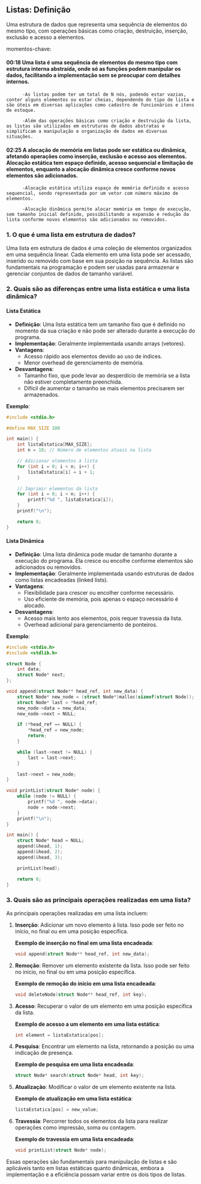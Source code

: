 ## Listas: Definição 

Uma estrutura de dados que representa uma sequência de elementos do mesmo tipo, com operações básicas como criação, destruição, inserção, exclusão e acesso a elementos.


momentos-chave:

#### 00:18 Uma lista é uma sequência de elementos do mesmo tipo com estrutura interna abstraída, onde só as funções podem manipular os dados, facilitando a implementação sem se preocupar com detalhes internos. 
          -As listas podem ter um total de N nós, podendo estar vazias, conter alguns elementos ou estar cheias, dependendo do tipo de lista e são úteis em diversas aplicações como cadastro de funcionários e itens de estoque.

          -Além das operações básicas como criação e destruição da lista, as listas são utilizadas em estruturas de dados abstratas e simplificam a manipulação e organização de dados em diversas situações.
#### 02:25 A alocação de memória em listas pode ser estática ou dinâmica, afetando operações como inserção, exclusão e acesso aos elementos. Alocação estática tem espaço definido, acesso sequencial e limitação de elementos, enquanto a alocação dinâmica cresce conforme novos elementos são adicionados.
          -Alocação estática utiliza espaço de memória definido e acesso sequencial, sendo representada por um vetor com número máximo de elementos.

          -Alocação dinâmica permite alocar memória em tempo de execução, sem tamanho inicial definido, possibilitando a expansão e redução da lista conforme novos elementos são adicionados ou removidos.

### 1. O que é uma lista em estrutura de dados?

Uma lista em estrutura de dados é uma coleção de elementos organizados em uma sequência linear. Cada elemento em uma lista pode ser acessado, inserido ou removido com base em sua posição na sequência. As listas são fundamentais na programação e podem ser usadas para armazenar e gerenciar conjuntos de dados de tamanho variável.

### 2. Quais são as diferenças entre uma lista estática e uma lista dinâmica?

#### Lista Estática

- **Definição**: Uma lista estática tem um tamanho fixo que é definido no momento da sua criação e não pode ser alterado durante a execução do programa.
- **Implementação**: Geralmente implementada usando arrays (vetores).
- **Vantagens**:
  - Acesso rápido aos elementos devido ao uso de índices.
  - Menor overhead de gerenciamento de memória.
- **Desvantagens**:
  - Tamanho fixo, que pode levar ao desperdício de memória se a lista não estiver completamente preenchida.
  - Difícil de aumentar o tamanho se mais elementos precisarem ser armazenados.

**Exemplo**:
```c
#include <stdio.h>

#define MAX_SIZE 100

int main() {
    int listaEstatica[MAX_SIZE];
    int n = 10; // Número de elementos atuais na lista

    // Adicionar elementos à lista
    for (int i = 0; i < n; i++) {
        listaEstatica[i] = i + 1;
    }

    // Imprimir elementos da lista
    for (int i = 0; i < n; i++) {
        printf("%d ", listaEstatica[i]);
    }
    printf("\n");

    return 0;
}
```

#### Lista Dinâmica

- **Definição**: Uma lista dinâmica pode mudar de tamanho durante a execução do programa. Ela cresce ou encolhe conforme elementos são adicionados ou removidos.
- **Implementação**: Geralmente implementada usando estruturas de dados como listas encadeadas (linked lists).
- **Vantagens**:
  - Flexibilidade para crescer ou encolher conforme necessário.
  - Uso eficiente de memória, pois apenas o espaço necessário é alocado.
- **Desvantagens**:
  - Acesso mais lento aos elementos, pois requer travessia da lista.
  - Overhead adicional para gerenciamento de ponteiros.

**Exemplo**:
```c
#include <stdio.h>
#include <stdlib.h>

struct Node {
    int data;
    struct Node* next;
};

void append(struct Node** head_ref, int new_data) {
    struct Node* new_node = (struct Node*)malloc(sizeof(struct Node));
    struct Node* last = *head_ref;
    new_node->data = new_data;
    new_node->next = NULL;

    if (*head_ref == NULL) {
        *head_ref = new_node;
        return;
    }

    while (last->next != NULL) {
        last = last->next;
    }

    last->next = new_node;
}

void printList(struct Node* node) {
    while (node != NULL) {
        printf("%d ", node->data);
        node = node->next;
    }
    printf("\n");
}

int main() {
    struct Node* head = NULL;
    append(&head, 1);
    append(&head, 2);
    append(&head, 3);

    printList(head);

    return 0;
}
```

### 3. Quais são as principais operações realizadas em uma lista?

As principais operações realizadas em uma lista incluem:

1. **Inserção**: Adicionar um novo elemento à lista. Isso pode ser feito no início, no final ou em uma posição específica.

   **Exemplo de inserção no final em uma lista encadeada**:
   ```c
   void append(struct Node** head_ref, int new_data);
   ```

2. **Remoção**: Remover um elemento existente da lista. Isso pode ser feito no início, no final ou em uma posição específica.

   **Exemplo de remoção do início em uma lista encadeada**:
   ```c
   void deleteNode(struct Node** head_ref, int key);
   ```

3. **Acesso**: Recuperar o valor de um elemento em uma posição específica da lista.

   **Exemplo de acesso a um elemento em uma lista estática**:
   ```c
   int element = listaEstatica[pos];
   ```

4. **Pesquisa**: Encontrar um elemento na lista, retornando a posição ou uma indicação de presença.

   **Exemplo de pesquisa em uma lista encadeada**:
   ```c
   struct Node* search(struct Node* head, int key);
   ```

5. **Atualização**: Modificar o valor de um elemento existente na lista.

   **Exemplo de atualização em uma lista estática**:
   ```c
   listaEstatica[pos] = new_value;
   ```

6. **Travessia**: Percorrer todos os elementos da lista para realizar operações como impressão, soma ou contagem.

   **Exemplo de travessia em uma lista encadeada**:
   ```c
   void printList(struct Node* node);
   ```

Essas operações são fundamentais para manipulação de listas e são aplicáveis tanto em listas estáticas quanto dinâmicas, embora a implementação e a eficiência possam variar entre os dois tipos de listas.